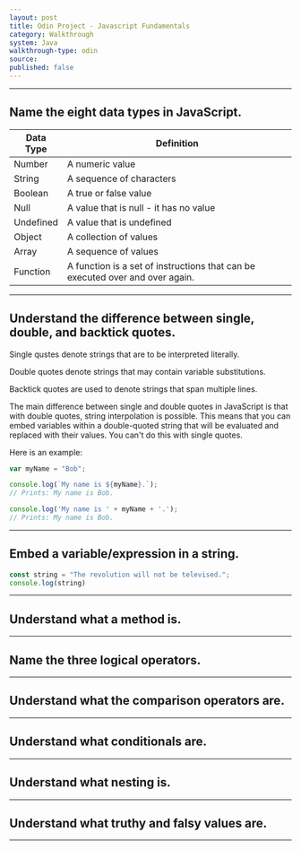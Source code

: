 ```yaml
---
layout: post
title: Odin Project - Javascript Fundamentals 
category: Walkthrough
system: Java
walkthrough-type: odin
source:
published: false
---
```


* * *

## Name the eight data types in JavaScript.

| Data Type | Definition |
|-----------|------------|
| Number | A numeric value |
| String | A sequence of characters |
| Boolean | A true or false value |
| Null | A value that is null - it has no value |
| Undefined | A value that is undefined |
| Object | A collection of values |
| Array | A sequence of values |
| Function | A function is a set of instructions that can be executed over and over again. |

* * *

## Understand the difference between single, double, and backtick quotes.

Single qustes denote strings that are to be interpreted literally.

Double quotes denote strings that may contain variable substitutions.

Backtick quotes are used to denote strings that span multiple lines.

The main difference between single and double quotes in JavaScript is that with double quotes, string interpolation is possible. This means that you can embed variables within a double-quoted string that will be evaluated and replaced with their values. You can't do this with single quotes.

Here is an example:

```javascript
var myName = "Bob";

console.log(`My name is ${myName}.`);
// Prints: My name is Bob.

console.log('My name is ' + myName + '.');
// Prints: My name is Bob.
```

* * *

## Embed a variable/expression in a string.

```javascript
const string = "The revolution will not be televised.";
console.log(string)
```



* * *

## Understand what a method is.



* * *

## Name the three logical operators.



* * *

## Understand what the comparison operators are.



* * *

## Understand what conditionals are.



* * *

## Understand what nesting is.



* * *

## Understand what truthy and falsy values are.



* * * 
